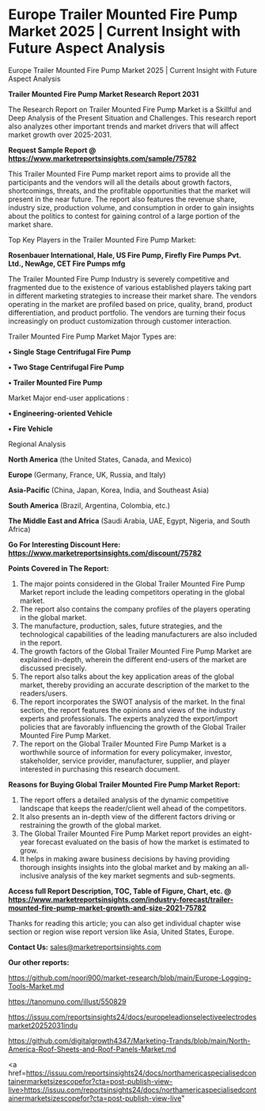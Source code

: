 # Europe Trailer Mounted Fire Pump Market 2025 | Current Insight with Future Aspect Analysis
Europe Trailer Mounted Fire Pump Market 2025 | Current Insight with Future Aspect Analysis

<strong>Trailer Mounted Fire Pump Market Research Report 2031</strong>

The Research Report on Trailer Mounted Fire Pump Market is a Skillful and Deep Analysis of the Present Situation and Challenges. This research report also analyzes other important trends and market drivers that will affect market growth over 2025-2031.

<strong>Request Sample Report @ <a href=https://www.marketreportsinsights.com/sample/75782>https://www.marketreportsinsights.com/sample/75782</a></strong>

This Trailer Mounted Fire Pump market report aims to provide all the participants and the vendors will all the details about growth factors, shortcomings, threats, and the profitable opportunities that the market will present in the near future. The report also features the revenue share, industry size, production volume, and consumption in order to gain insights about the politics to contest for gaining control of a large portion of the market share.

Top Key Players in the Trailer Mounted Fire Pump Market:

<strong>Rosenbauer International, Hale, US Fire Pump, Firefly Fire Pumps Pvt. Ltd., NewAge, CET Fire Pumps mfg</strong>

The Trailer Mounted Fire Pump Industry is severely competitive and fragmented due to the existence of various established players taking part in different marketing strategies to increase their market share. The vendors operating in the market are profiled based on price, quality, brand, product differentiation, and product portfolio. The vendors are turning their focus increasingly on product customization through customer interaction.

Trailer Mounted Fire Pump Market Major Types are:

<strong>• Single Stage Centrifugal Fire Pump

• Two Stage Centrifugal Fire Pump

• Trailer Mounted Fire Pump</strong>

Market Major end-user applications :

<strong>• Engineering-oriented Vehicle

• Fire Vehicle</strong>

Regional Analysis

</u><strong><b>North America</b></strong> (the United States, Canada, and Mexico)

<strong><b>Europe </b></strong>(Germany, France, UK, Russia, and Italy)

<strong><b>Asia-Pacific</b></strong> (China, Japan, Korea, India, and Southeast Asia)

<strong><b>South America</b></strong> (Brazil, Argentina, Colombia, etc.)

<strong><b>The Middle East and Africa</b></strong> (Saudi Arabia, UAE, Egypt, Nigeria, and South Africa)

<strong>Go For Interesting Discount Here: <a href=https://www.marketreportsinsights.com/discount/75782>https://www.marketreportsinsights.com/discount/75782</a></strong>

<strong>Points Covered in The Report:</strong>
<ol>
  <li>The major points considered in the Global Trailer Mounted Fire Pump Market report include the leading competitors operating in the global market.</li>
  <li>The report also contains the company profiles of the players operating in the global market.</li>
  <li>The manufacture, production, sales, future strategies, and the technological capabilities of the leading manufacturers are also included in the report.</li>
  <li>The growth factors of the Global Trailer Mounted Fire Pump Market are explained in-depth, wherein the different end-users of the market are discussed precisely.</li>
  <li>The report also talks about the key application areas of the global market, thereby providing an accurate description of the market to the readers/users.</li>
  <li>The report incorporates the SWOT analysis of the market. In the final section, the report features the opinions and views of the industry experts and professionals. The experts analyzed the export/import policies that are favorably influencing the growth of the Global Trailer Mounted Fire Pump Market.</li>
  <li>The report on the Global Trailer Mounted Fire Pump Market is a worthwhile source of information for every policymaker, investor, stakeholder, service provider, manufacturer, supplier, and player interested in purchasing this research document.</li>
</ol>
<strong>Reasons for Buying Global Trailer Mounted Fire Pump Market Report:</strong>

<ol>
  <li>The report offers a detailed analysis of the dynamic competitive landscape that keeps the reader/client well ahead of the competitors.</li>
  <li>It also presents an in-depth view of the different factors driving or restraining the growth of the global market.</li>
  <li>The Global Trailer Mounted Fire Pump Market report provides an eight-year forecast evaluated on the basis of how the market is estimated to grow.</li>
  <li>It helps in making aware business decisions by having providing thorough insights insights into the global market and by making an all-inclusive analysis of the key market segments and sub-segments.</li>
</ol>
<strong>Access full Report Description, TOC, Table of Figure, Chart, etc. @ <a href=https://www.marketreportsinsights.com/industry-forecast/trailer-mounted-fire-pump-market-growth-and-size-2021-75782>https://www.marketreportsinsights.com/industry-forecast/trailer-mounted-fire-pump-market-growth-and-size-2021-75782</a></strong>


Thanks for reading this article; you can also get individual chapter wise section or region wise report version like Asia, United States, Europe.

<strong>Contact Us:</strong>
sales@marketreportsinsights.com

<strong>Our other reports:</strong>

<a href=https://github.com/noori900/market-research/blob/main/Europe-Logging-Tools-Market.md>https://github.com/noori900/market-research/blob/main/Europe-Logging-Tools-Market.md</a>

<a href=https://tanomuno.com/illust/550829>https://tanomuno.com/illust/550829</a>

<a href=https://issuu.com/reportsinsights24/docs/europeleadionselectiveelectrodesmarket20252031indu>https://issuu.com/reportsinsights24/docs/europeleadionselectiveelectrodesmarket20252031indu</a>

<a href=https://github.com/digitalgrowth4347/Marketing-Trands/blob/main/North-America-Roof-Sheets-and-Roof-Panels-Market.md>https://github.com/digitalgrowth4347/Marketing-Trands/blob/main/North-America-Roof-Sheets-and-Roof-Panels-Market.md</a>

<a href=https://issuu.com/reportsinsights24/docs/northamericaspecialisedcontainermarketsizescopefor?cta=post-publish-view-live>https://issuu.com/reportsinsights24/docs/northamericaspecialisedcontainermarketsizescopefor?cta=post-publish-view-live</a>"
